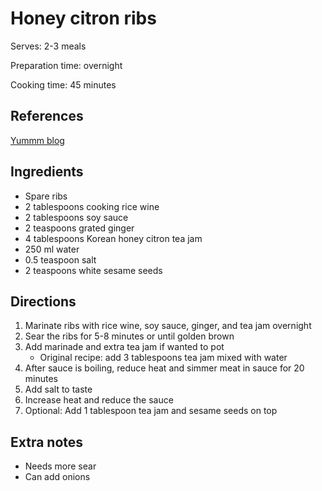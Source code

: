 # Honey citron ribs

Serves: 2-3 meals

Preparation time: overnight

Cooking time: 45 minutes

## References

[Yummm blog](http://www.yummm.com.au/index.php?route=blog/blog&blog_id=14)

## Ingredients

- Spare ribs
- 2 tablespoons cooking rice wine
- 2 tablespoons soy sauce
- 2 teaspoons grated ginger
- 4 tablespoons Korean honey citron tea jam
- 250 ml water
- 0.5 teaspoon salt
- 2 teaspoons white sesame seeds

## Directions

1. Marinate ribs with rice wine, soy sauce, ginger, and tea jam overnight
2. Sear the ribs for 5-8 minutes or until golden brown
3. Add marinade and extra tea jam if wanted to pot
   - Original recipe: add 3 tablespoons tea jam mixed with water
4. After sauce is boiling, reduce heat and simmer meat in sauce for 20 minutes
5. Add salt to taste
6. Increase heat and reduce the sauce
7. Optional: Add 1 tablespoon tea jam and sesame seeds on top

## Extra notes

- Needs more sear
- Can add onions
